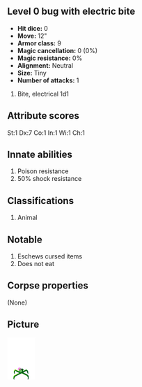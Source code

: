 ## Level 0 bug with electric bite
- **Hit dice:** 0
- **Move:** 12"
- **Armor class:** 9
- **Magic cancellation:** 0 (0%)
- **Magic resistance:** 0%
- **Alignment:** Neutral
- **Size:** Tiny
- **Number of attacks:** 1
1. Bite, electrical 1d1
## Attribute scores
St:1 Dx:7 Co:1 In:1 Wi:1 Ch:1
## Innate abilities
1. Poison resistance
2. 50% shock resistance
## Classifications
1. Animal
## Notable
1. Eschews cursed items
2. Does not eat
## Corpse properties
(None)
## Picture
![Grid bug](https://github.com/hyvanmielenpelit/GnollHackTileSet/blob/main/Monsters/grid_bug/grid_bug.png)
